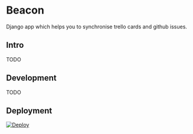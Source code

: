# Beacon

Django app which helps you to synchronise trello cards and github issues.
 
## Intro

TODO

## Development

TODO

## Deployment

[![Deploy](https://www.herokucdn.com/deploy/button.png)](https://heroku.com/deploy)